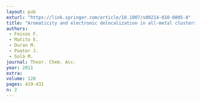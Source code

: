 ```yaml
---
layout: pub
exturl: "https://link.springer.com/article/10.1007/s00214-010-0805-8"
title: "Aromaticity and electronic delocalization in all-metal clusters with single, double, and triple aromatic character"
authors:
 - Feixas F.
 - Matito E.
 - Duran M.
 - Poater J.
 - Solà M.
journal: Theor. Chem. Acc.
year: 2011
extra: 
volume: 128
pages: 419-431
n: 2
---
```

